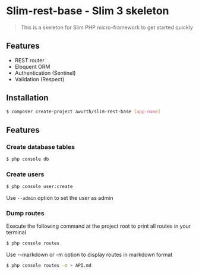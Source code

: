 # Slim-rest-base - Slim 3 skeleton
> This is a skeleton for Slim PHP micro-framework to get started quickly

## Features
- REST router
- Eloquent ORM
- Authentication (Sentinel)
- Validation (Respect)

## Installation
``` bash
$ composer create-project awurth/slim-rest-base [app-name]
```

## Features
### Create database tables
``` bash
$ php console db
```

### Create users
``` bash
$ php console user:create
```
Use `--admin` option to set the user as admin

### Dump routes
Execute the following command at the project root to print all routes in your terminal
``` bash
$ php console routes
```

Use --markdown or -m option to display routes in markdown format
``` bash
$ php console routes -m > API.md
```
